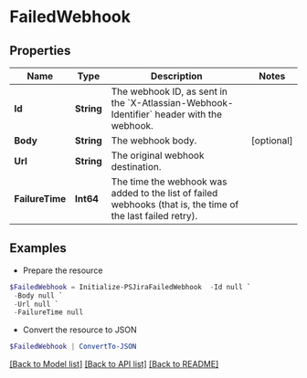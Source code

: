 # FailedWebhook
## Properties

Name | Type | Description | Notes
------------ | ------------- | ------------- | -------------
**Id** | **String** | The webhook ID, as sent in the &#x60;X-Atlassian-Webhook-Identifier&#x60; header with the webhook. | 
**Body** | **String** | The webhook body. | [optional] 
**Url** | **String** | The original webhook destination. | 
**FailureTime** | **Int64** | The time the webhook was added to the list of failed webhooks (that is, the time of the last failed retry). | 

## Examples

- Prepare the resource
```powershell
$FailedWebhook = Initialize-PSJiraFailedWebhook  -Id null `
 -Body null `
 -Url null `
 -FailureTime null
```

- Convert the resource to JSON
```powershell
$FailedWebhook | ConvertTo-JSON
```

[[Back to Model list]](../README.md#documentation-for-models) [[Back to API list]](../README.md#documentation-for-api-endpoints) [[Back to README]](../README.md)

